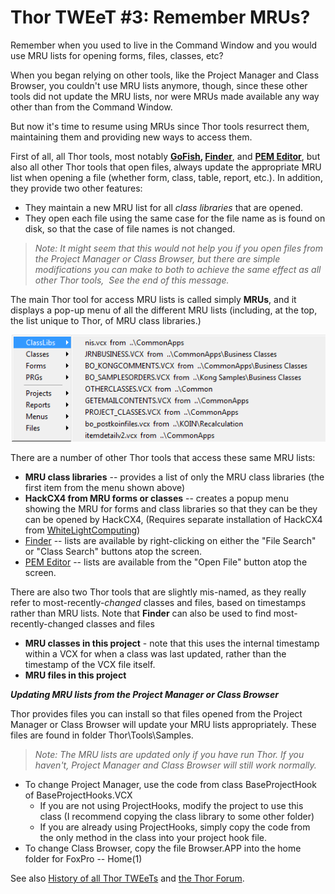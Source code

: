 ﻿Thor TWEeT #3: Remember MRUs?
===

Remember when you used to live in the Command Window and you would use MRU lists for opening forms, files, classes, etc?  

When you began relying on other tools, like the Project Manager and Class Browser, you couldn't use MRU lists anymore, though, since these other tools did not update the MRU lists, nor were MRUs made available any way other than from the Command Window.

But now it's time to resume using MRUs since Thor tools resurrect them, maintaining them and providing new ways to access them.

First of all, all Thor tools, most notably **[GoFish](https://github.com/mattslay/GoFish), [Finder](https://github.com/VFPX/Finder)**, and **[PEM Editor](https://github.com/VFPX/PEMEditor)**, but also all other Thor tools that open files, always update the appropriate MRU list when opening a file (whether form, class, table, report, etc.). In addition, they provide two other features:

*   They maintain a new MRU list for all *class libraries* that are opened.
*   They open each file using the same case for the file name as is found on disk, so that the case of file names is not changed.

> _Note: It might seem that this would not help you if you open files from the Project Manager or Class Browser, but there are simple modifications you can make to both to achieve the same effect as all other Thor tools,  See the end of this message._

The main Thor tool for access MRU lists is called simply **MRUs**, and it displays a pop-up menu of all the different MRU lists (including, at the top, the list unique to Thor, of MRU class libraries.)

![](Images/Tweet3a.png)

There are a number of other Thor tools that access these same MRU lists:

*   **MRU class libraries** -- provides a list of only the MRU class libraries (the first item from the menu shown above)
*   **HackCX4 from MRU forms or classes** -- creates a popup menu showing the MRU for forms and class libraries so that they can be they can be opened by HackCX4, (Requires separate installation of HackCX4 from [WhiteLightComputing](http://www.whitelightcomputing.com/prodhackcxpro.htm))
*   [Finder](https://github.com/VFPX/Finder) -- lists are available by right-clicking on either the "File Search" or "Class Search" buttons atop the screen.
*   [PEM Editor](https://github.com/VFPX/PEMEditor) -- lists are available from the "Open File" button atop the screen.

There are also two Thor tools that are slightly mis-named, as they really refer to most-recently-*changed* classes and files, based on timestamps rather than MRU lists. Note that **Finder** can also be used to find most-recently-changed classes and files

*   **MRU classes in this project** - note that this uses the internal timestamp within a VCX for when a class was last updated, rather than the timestamp of the VCX file itself.
*   **MRU files in this project**

***Updating MRU lists from the Project Manager or Class Browser***

Thor provides files you can install so that files opened from the Project Manager or Class Browser will update your MRU lists appropriately. These files are found in folder Thor\Tools\Samples.

> _Note: The MRU lists are updated only if you have run Thor. If you haven't, Project Manager and Class Browser will still work normally._

*   To change Project Manager, use the code from class BaseProjectHook of BaseProjectHooks.VCX
    *   If you are not using ProjectHooks, modify the project to use this class (I recommend copying the class library to some other folder)
    *   If you are already using ProjectHooks, simply copy the code from the only method in the class into your project hook file.
*   To change Class Browser, copy the file Browser.APP into the home folder for FoxPro -- Home(1)

See also [History of all Thor TWEeTs](TWEeTs.md) and [the Thor Forum](https://groups.google.com/forum/?fromgroups#!forum/FoxProThor).


